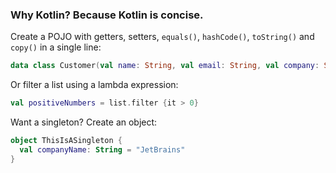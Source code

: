 ### Why Kotlin? Because Kotlin is concise.

Create a POJO with getters, setters, `equals()`, `hashCode()`, `toString()` and `copy()` in a single line:

``` kotlin
data class Customer(val name: String, val email: String, val company: String)
```

Or filter a list using a lambda expression:

``` kotlin
val positiveNumbers = list.filter {it > 0}
```

Want a singleton? Create an object:

``` kotlin
object ThisIsASingleton {
  val companyName: String = "JetBrains"
}
```